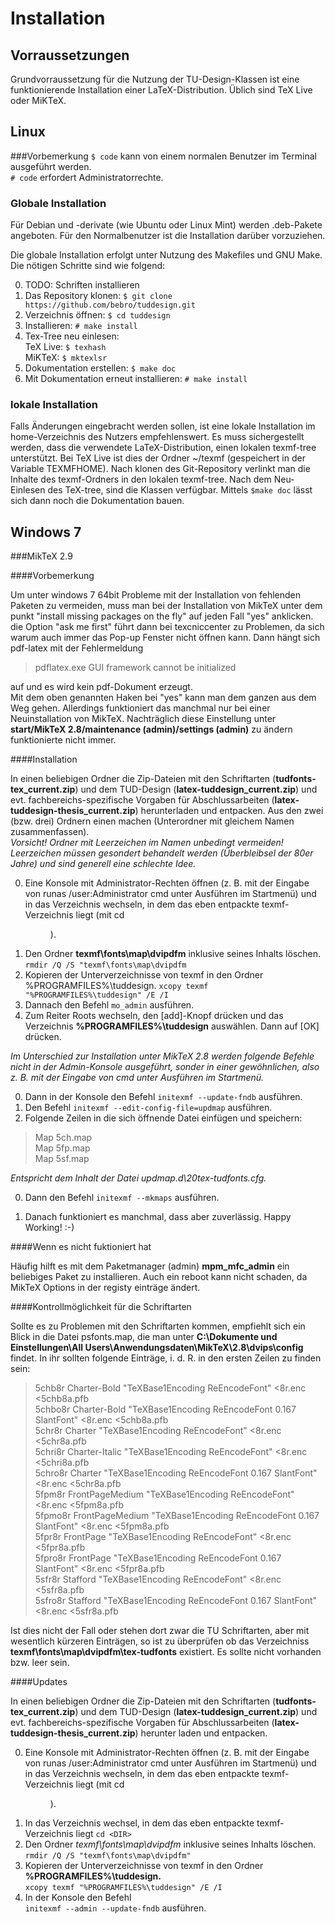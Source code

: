 # Installation

## Vorraussetzungen
Grundvorraussetzung für die Nutzung der TU-Design-Klassen ist eine funktionierende Installation einer LaTeX-Distribution.
Üblich sind TeX Live oder MiKTeX.

## Linux
###Vorbemerkung
`$ code` kann von einem normalen Benutzer im Terminal ausgeführt werden.  
`# code` erfordert Administratorrechte.

### Globale Installation
Für Debian und -derivate (wie Ubuntu oder Linux Mint) werden .deb-Pakete angeboten. Für den Normalbenutzer ist die Installation darüber vorzuziehen.

Die globale Installation erfolgt unter Nutzung des Makefiles und GNU Make.
Die nötigen Schritte sind wie folgend:

0. TODO: Schriften installieren
0. Das Repository klonen: `$ git clone https://github.com/bebro/tuddesign.git` 
0. Verzeichnis öffnen: `$ cd tuddesign`
0. Installieren: `# make install`
0. Tex-Tree neu einlesen:  
    TeX Live: `$ texhash`  
    MiKTeX: `$ mktexlsr`
0. Dokumentation erstellen: `$ make doc`
0. Mit Dokumentation erneut installieren: `# make install`

### lokale Installation
Falls Änderungen eingebracht werden sollen, ist eine lokale Installation im home-Verzeichnis des Nutzers empfehlenswert.
Es muss sichergestellt werden, dass die verwendete LaTeX-Distribution, einen lokalen texmf-tree unterstützt.
Bei TeX Live ist dies der Ordner ~/texmf (gespeichert in der Variable TEXMFHOME).
Nach klonen des Git-Repository verlinkt man die Inhalte des texmf-Ordners in den lokalen texmf-tree.
Nach dem Neu-Einlesen des TeX-tree, sind die Klassen verfügbar.
Mittels `$make doc` lässt sich dann noch die Dokumentation bauen.

## Windows 7

###MikTeX 2.9

####Vorbemerkung

Um unter windows 7 64bit Probleme mit der Installation von fehlenden Paketen zu vermeiden, muss man bei der Installation von MikTeX unter dem punkt "install missing packages on the fly" auf jeden Fall "yes" anklicken.  
die Option "ask me first" führt dann bei texcniccenter zu Problemen, da sich warum auch immer das Pop-up Fenster nicht öffnen kann. Dann hängt sich pdf-latex mit der Fehlermeldung  
>pdflatex.exe GUI framework cannot be initialized  

auf und es wird kein pdf-Dokument erzeugt.  
Mit dem oben genannten Haken bei "yes" kann man dem ganzen aus dem Weg gehen. Allerdings funktioniert das manchmal nur bei einer Neuinstallation von MikTeX. Nachträglich diese Einstellung unter **start/MikTeX 2.8/maintenance (admin)/settings (admin)** zu ändern funktionierte nicht immer.

####Installation

In einen beliebigen Ordner die Zip-Dateien mit den Schriftarten (**tudfonts-tex_current.zip**) und dem TUD-Design (**latex-tuddesign_current.zip**) und evt. fachbereichs-spezifische Vorgaben für Abschlussarbeiten (**latex-tuddesign-thesis_current.zip**) herunterladen und entpacken. Aus den zwei (bzw. drei) Ordnern einen machen (Unterordner mit gleichem Namen zusammenfassen).  
_Vorsicht! Ordner mit Leerzeichen im Namen unbedingt vermeiden! Leerzeichen müssen gesondert behandelt werden (Überbleibsel der 80er Jahre) und sind generell eine schlechte Idee._  

0. Eine Konsole mit Administrator-Rechten öffnen (z. B. mit der Eingabe von runas /user:Administrator cmd unter Ausführen im Startmenü) und in das Verzeichnis wechseln, in dem das eben entpackte texmf-Verzeichnis liegt (mit cd <DIR>).
0. Den Ordner **texmf\fonts\map\dvipdfm** inklusive seines Inhalts löschen.
`rmdir /Q /S "texmf\fonts\map\dvipdfm`
0. Kopieren der Unterverzeichnisse von texmf in den Ordner %PROGRAMFILES%\tuddesign\.
`xcopy texmf "%PROGRAMFILES%\tuddesign" /E /I`
0. Dannach den Befehl
`mo_admin`
ausführen.
0. Zum Reiter Roots wechseln, den [add]-Knopf drücken und das Verzeichnis **%PROGRAMFILES%\tuddesign** auswählen. Dann auf [OK] drücken.

  _Im Unterschied zur Installation unter MikTeX 2.8 werden folgende Befehle nicht in der Admin-Konsole ausgeführt, sonder in einer gewöhnlichen, also z. B. mit der Eingabe von cmd unter Ausführen im Startmenü._

0. Dann in der Konsole den Befehl
`initexmf --update-fndb`
ausführen.
0. Den Befehl
`initexmf --edit-config-file=updmap`
ausführen. 
0. Folgende Zeilen in die sich öffnende Datei einfügen und speichern:

  >Map 5ch.map  
  >Map 5fp.map  
  >Map 5sf.map

  _Entspricht dem Inhalt der Datei updmap.d\20tex-tudfonts.cfg._
    
0. Dann den Befehl
`initexmf --mkmaps`
ausführen.

0. Danach funktioniert es manchmal, dass aber zuverlässig. Happy Working! :-)

####Wenn es nicht fuktioniert hat

Häufig hilft es mit dem Paketmanager (admin) 
**mpm_mfc_admin**
ein beliebiges Paket zu installieren. Auch ein reboot kann nicht schaden, da MikTeX Options in der registy einträge ändert.

####Kontrollmöglichkeit für die Schriftarten

Sollte es zu Problemen mit den Schriftarten kommen, empfiehlt sich ein Blick in die Datei psfonts.map, die man unter
**C:\Dokumente und Einstellungen\All Users\Anwendungsdaten\MikTeX\2.8\dvips\config**
findet. In ihr sollten folgende Einträge, i. d. R. in den ersten Zeilen zu finden sein:

>5chb8r Charter-Bold "TeXBase1Encoding ReEncodeFont" <8r.enc <5chb8a.pfb  
>5chbo8r Charter-Bold "TeXBase1Encoding ReEncodeFont 0.167 SlantFont" <8r.enc <5chb8a.pfb  
>5chr8r Charter "TeXBase1Encoding ReEncodeFont" <8r.enc <5chr8a.pfb  
>5chri8r Charter-Italic "TeXBase1Encoding ReEncodeFont" <8r.enc <5chri8a.pfb  
>5chro8r Charter "TeXBase1Encoding ReEncodeFont 0.167 SlantFont" <8r.enc <5chr8a.pfb  
>5fpm8r FrontPageMedium "TeXBase1Encoding ReEncodeFont" <8r.enc <5fpm8a.pfb  
>5fpmo8r FrontPageMedium "TeXBase1Encoding ReEncodeFont 0.167 SlantFont" <8r.enc <5fpm8a.pfb  
>5fpr8r FrontPage "TeXBase1Encoding ReEncodeFont" <8r.enc <5fpr8a.pfb  
>5fpro8r FrontPage "TeXBase1Encoding ReEncodeFont 0.167 SlantFont" <8r.enc <5fpr8a.pfb  
>5sfr8r Stafford "TeXBase1Encoding ReEncodeFont" <8r.enc <5sfr8a.pfb  
>5sfro8r Stafford "TeXBase1Encoding ReEncodeFont 0.167 SlantFont" <8r.enc <5sfr8a.pfb  

Ist dies nicht der Fall oder stehen dort zwar die TU Schriftarten, aber mit wesentlich kürzeren Einträgen, so ist zu überprüfen ob das Verzeichniss **texmf\fonts\map\dvipdfm\tex-tudfonts** existiert. Es sollte nicht vorhanden bzw. leer sein.

####Updates

In einen beliebigen Ordner die Zip-Dateien mit den Schriftarten (**tudfonts-tex_current.zip**) und dem TUD-Design (**latex-tuddesign_current.zip**) und evt. fachbereichs-spezifische Vorgaben für Abschlussarbeiten (**latex-tuddesign-thesis_current.zip**) herunter laden und entpacken.

0. Eine Konsole mit Administrator-Rechten öffnen (z. B. mit der Eingabe von runas /user:Administrator cmd unter Ausführen im Startmenü) und in das Verzeichnis wechseln, in dem das eben entpackte texmf-Verzeichnis liegt (mit cd <DIR>).
0. In das Verzeichnis wechsel, in dem das eben entpackte texmf-Verzeichnis liegt 
`cd <DIR>`
0. Den Ordner _texmf\fonts\map\dvipdfm_ inklusive seines Inhalts löschen.  
`rmdir /Q /S "texmf\fonts\map\dvipdfm"`
0. Kopieren der Unterverzeichnisse von texmf in den Ordner **%PROGRAMFILES%\tuddesign\.**  
`xcopy texmf "%PROGRAMFILES%\tuddesign" /E /I`
0. In der Konsole den Befehl  
`initexmf --admin --update-fndb`
ausführen.


